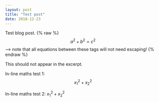 ```yaml
---
layout: post
title: "Test post"
date: 2018-12-23
---
```


Test blog post.
 {% raw %}
  $$a^2 + b^2 = c^2$$ --> note that all equations between these tags will not need escaping! 
 {% endraw %}

This should not appear in the excerpt.

In-line maths test 1: $$x_1^2 + x_2^2$$

In-line maths test 2: $x_1^2 + x_2^2$
